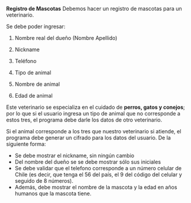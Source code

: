 ﻿**Registro de Mascotas**
Debemos hacer un registro de mascotas para un veterinario.

Se debe poder ingresar:


 1. Nombre real del dueño (Nombre Apellido) 
 2. Nickname
 3. Teléfono
 4. Tipo de animal
 5. Nombre de animal

 6. Edad de animal

Este veterinario se especializa en el cuidado de **perros, gatos y conejos**; por lo que
 si el usuario ingresa un tipo de animal que no corresponde a estos tres, el programa debe darle los datos
 de otro veterinario.

Si el animal corresponde a los tres que nuestro veterinario si atiende, el programa 
debe generar un cifrado para los datos del usuario. De la siguiente forma: 

 - Se debe mostrar el nickname,
 sin ningún cambio
 - Del nombre del dueño se se debe mostrar sólo sus iniciales 
 - Se debe validar que el 
telefono corresponde a un número celular de Chile (es decir, que tenga el 56 del país, el 9 del código del
 celular y seguido de 8 números).
 - Además, debe mostrar el nombre de la mascota y la edad en años humanos
 que la mascota tiene.